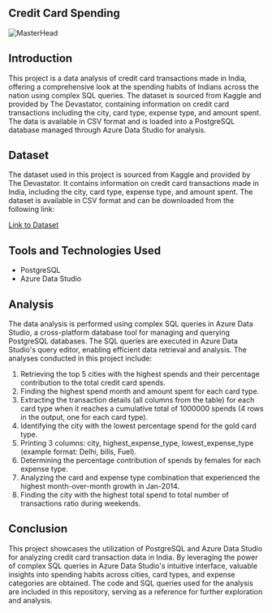 ## Credit Card Spending

![MasterHead](https://media.giphy.com/media/EopV0wKH3USE9F7fhe/giphy.gif)

## Introduction

This project is a data analysis of credit card transactions made in India, offering a comprehensive look at the spending habits of Indians across the nation using complex SQL queries. The dataset is sourced from Kaggle and provided by The Devastator, containing information on credit card transactions including the city, card type, expense type, and amount spent. The data is available in CSV format and is loaded into a PostgreSQL database managed through Azure Data Studio for analysis.

## Dataset

The dataset used in this project is sourced from Kaggle and provided by The Devastator. It contains information on credit card transactions made in India, including the city, card type, expense type, and amount spent. The dataset is available in CSV format and can be downloaded from the following link:

[Link to Dataset](https://www.kaggle.com/datasets/thedevastator/analyzing-credit-card-spending-habits-in-india)

## Tools and Technologies Used

- PostgreSQL
- Azure Data Studio

## Analysis

The data analysis is performed using complex SQL queries in Azure Data Studio, a cross-platform database tool for managing and querying PostgreSQL databases. The SQL queries are executed in Azure Data Studio's query editor, enabling efficient data retrieval and analysis. The analyses conducted in this project include:

1. Retrieving the top 5 cities with the highest spends and their percentage contribution to the total credit card spends.
2. Finding the highest spend month and amount spent for each card type.
3. Extracting the transaction details (all columns from the table) for each card type when it reaches a cumulative total of 1000000 spends (4 rows in the output, one for each card type).
4. Identifying the city with the lowest percentage spend for the gold card type.
5. Printing 3 columns: city, highest_expense_type, lowest_expense_type (example format: Delhi, bills, Fuel).
6. Determining the percentage contribution of spends by females for each expense type.
7. Analyzing the card and expense type combination that experienced the highest month-over-month growth in Jan-2014.
8. Finding the city with the highest total spend to total number of transactions ratio during weekends.

## Conclusion

This project showcases the utilization of PostgreSQL and Azure Data Studio for analyzing credit card transaction data in India. By leveraging the power of complex SQL queries in Azure Data Studio's intuitive interface, valuable insights into spending habits across cities, card types, and expense categories are obtained. The code and SQL queries used for the analysis are included in this repository, serving as a reference for further exploration and analysis.
